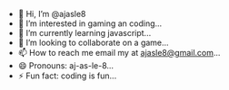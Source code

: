 - 👋 Hi, I’m @ajasle8
- 👀 I’m interested in gaming an coding...
- 🌱 I’m currently learning  javascript...
- 💞️ I’m looking to collaborate on a game...
- 📫 How to reach me email my at ajasle8@gmail.com...
- 😄 Pronouns: aj-as-le-8...
- ⚡ Fun fact: coding is fun...

<!---
ajasle8/ajasle8 is a ✨ special ✨ repository because its `README.md` (this file) appears on your GitHub profile.
You can click the Preview link to take a look at your changes.
--->
